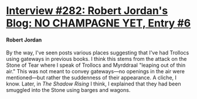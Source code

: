 # [Interview #282: Robert Jordan's Blog: NO CHAMPAGNE YET, Entry #6](https://www.theoryland.com/intvmain.php?i=282#6)

#### Robert Jordan

By the way, I've seen posts various places suggesting that I've had Trollocs using gateways in previous books. I think this stems from the attack on the Stone of Tear where I speak of Trollocs and Myrddraal "leaping out of thin air." This was not meant to convey gateways—no openings in the air were mentioned—but rather the suddenness of their appearance. A cliche, I know. Later, in
*The Shadow Rising*
I think, I explained that they had been smuggled into the Stone using barges and wagons.

